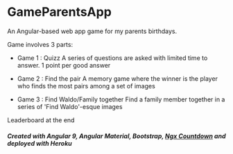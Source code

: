 # GameParentsApp

An Angular-based web app game for my parents birthdays. 

Game involves 3 parts:

- Game 1 : Quizz 
A series of questions are asked with limited time to answer. 1 point per good answer

- Game 2 : Find the pair
A memory game where the winner is the player who finds the most pairs among a set of images

- Game 3 : Find Waldo/Family together
Find a family member together in a series of 'Find Waldo'-esque images

Leaderboard at the end


##### Created with Angular 9, Angular Material, Bootstrap, [Ngx Countdown](https://www.npmjs.com/package/ngx-countdown) and deployed with Heroku

